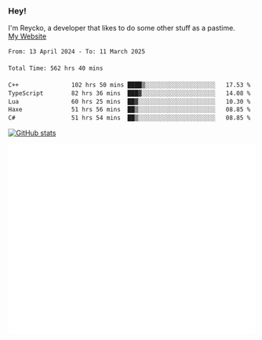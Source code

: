 ### Hey!
I'm Reycko, a developer that likes to do some other stuff as a pastime.  
[My Website](https://reycko.root.sx)

<!--START_SECTION:wakasection-->

```txt
From: 13 April 2024 - To: 11 March 2025

Total Time: 562 hrs 40 mins

C++               102 hrs 50 mins ████▒░░░░░░░░░░░░░░░░░░░░   17.53 %
TypeScript        82 hrs 36 mins  ███▓░░░░░░░░░░░░░░░░░░░░░   14.08 %
Lua               60 hrs 25 mins  ██▓░░░░░░░░░░░░░░░░░░░░░░   10.30 %
Haxe              51 hrs 56 mins  ██▒░░░░░░░░░░░░░░░░░░░░░░   08.85 %
C#                51 hrs 54 mins  ██▒░░░░░░░░░░░░░░░░░░░░░░   08.85 %
```

<!--END_SECTION:wakasection-->

[![GitHub stats](https://github-readme-stats.vercel.app/api?username=Reycko&show_icons=true&theme=dark&hide_title=true&count_private=true)](https://github.com/anuraghazra/github-readme-stats)

![Metrics](/github-metrics.svg)
